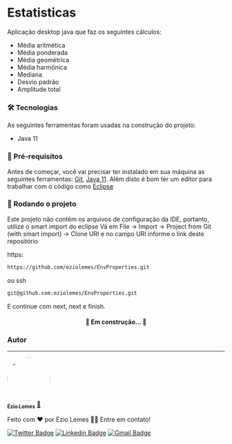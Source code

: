 # Estatisticas

Aplicação desktop java que faz os seguintes cálculos:
- Média aritmética
- Média ponderada
- Média geométrica
- Média harmônica
- Mediana
- Desvio padrão
- Amplitude total

### 🛠 Tecnologias

As seguintes ferramentas foram usadas na construção do projeto:

- Java 11

### 🎲 Pré-requisitos

Antes de começar, você vai precisar ter instalado em sua máquina as seguintes ferramentas:
[Git](https://git-scm.com), [Java 11](https://www.oracle.com/br/java/technologies/javase/jdk11-archive-downloads.html). Além disto é bom ter um editor para trabalhar com o código como [Eclipse](https://www.eclipse.org/downloads/packages/)

### :rocket: Rodando o projeto

Este projeto não contém os arquivos de configuração da IDE, portanto, utilize o smart import do eclipse
Vá em File -> Import -> Project from Git (with smart import) -> Clone URI e no campo URI informe o link deste repositório

https:
```bash
https://github.com/eziolemes/EnvProperties.git
```

ou ssh
```bash
git@github.com:eziolemes/EnvProperties.git
```


E continue com next, next e finish.


<h4 align="center">
	🚧  Em construção...  🚧
</h4>



### Autor
---

<a href="https://github.com/eziolemes">
 <img style="border-radius: 50%;" src="https://avatars0.githubusercontent.com/u/46937523?s=460&u=1bc6e301e80c3030880862e2d12e65b854c6b107&v=4" width="100px;" alt=""/>
 <br />
 <sub><b>Ézio Lemes</b></sub></a> <a href="https://github.com/eziolemes/" title="GitHub">🚀</a>


Feito com ❤️ por Ézio Lemes 👋🏽 Entre em contato!

[![Twitter Badge](https://img.shields.io/badge/-@eziolemes-1ca0f1?style=flat-square&labelColor=1ca0f1&logo=twitter&logoColor=white&link=https://twitter.com/eziolemes)](https://twitter.com/eziolemes) [![Linkedin Badge](https://img.shields.io/badge/-Ézio-blue?style=flat-square&logo=Linkedin&logoColor=white&link=https://www.linkedin.com/in/ezio-lemes/)](https://www.linkedin.com/in/ezio-lemes/)
[![Gmail Badge](https://img.shields.io/badge/-eziolemes@gmail.com-c14438?style=flat-square&logo=Gmail&logoColor=white&link=mailto:eziolemes@gmail.com)](mailto:eziolemes@gmail.com)
